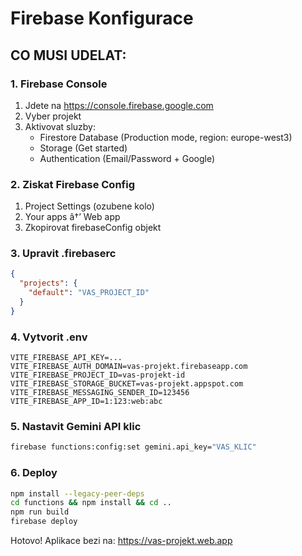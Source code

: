 ﻿# Firebase Konfigurace

## CO MUSI UDELAT:

### 1. Firebase Console
1. Jdete na https://console.firebase.google.com
2. Vyber projekt
3. Aktivovat sluzby:
   - Firestore Database (Production mode, region: europe-west3)
   - Storage (Get started)
   - Authentication (Email/Password + Google)

### 2. Ziskat Firebase Config
1. Project Settings (ozubene kolo)
2. Your apps â†’ Web app
3. Zkopirovat firebaseConfig objekt

### 3. Upravit .firebaserc
```json
{
  "projects": {
    "default": "VAS_PROJECT_ID"
  }
}
```

### 4. Vytvorit .env
```env
VITE_FIREBASE_API_KEY=...
VITE_FIREBASE_AUTH_DOMAIN=vas-projekt.firebaseapp.com
VITE_FIREBASE_PROJECT_ID=vas-projekt-id
VITE_FIREBASE_STORAGE_BUCKET=vas-projekt.appspot.com
VITE_FIREBASE_MESSAGING_SENDER_ID=123456
VITE_FIREBASE_APP_ID=1:123:web:abc
```

### 5. Nastavit Gemini API klic
```bash
firebase functions:config:set gemini.api_key="VAS_KLIC"
```

### 6. Deploy
```bash
npm install --legacy-peer-deps
cd functions && npm install && cd ..
npm run build
firebase deploy
```

Hotovo! Aplikace bezi na: https://vas-projekt.web.app
